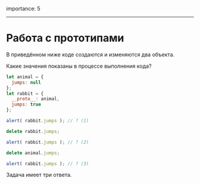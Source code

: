 importance: 5

---

# Работа с прототипами

В приведённом ниже коде создаются и изменяются два объекта.

Какие значения показаны в процессе выполнения кода?

```js
let animal = {
  jumps: null
};
let rabbit = {
  __proto__: animal,
  jumps: true
};

alert( rabbit.jumps ); // ? (1)

delete rabbit.jumps;

alert( rabbit.jumps ); // ? (2)

delete animal.jumps;

alert( rabbit.jumps ); // ? (3)
```

Задача имеет три ответа.
